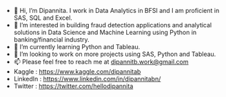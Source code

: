 - 👋 Hi, I’m Dipannita. I work in Data Analytics in BFSI and I am proficient in SAS, SQL and Excel.
- 👀 I’m interested in building fraud detection applications and analytical solutions in Data Science and Machine Learning using Python in banking/financial industry.
- 🌱 I’m currently learning Python and Tableau.
- 💞️ I’m looking to work on more projects using SAS, Python and Tableau.
- 📫 Please feel free to reach me at dipannitb.work@gmail.com 
- Kaggle : https://www.kaggle.com/dipannitab
- LinkedIn : https://www.linkedin.com/in/dipannitabn/
- Twitter : https://twitter.com/hellodipannita


